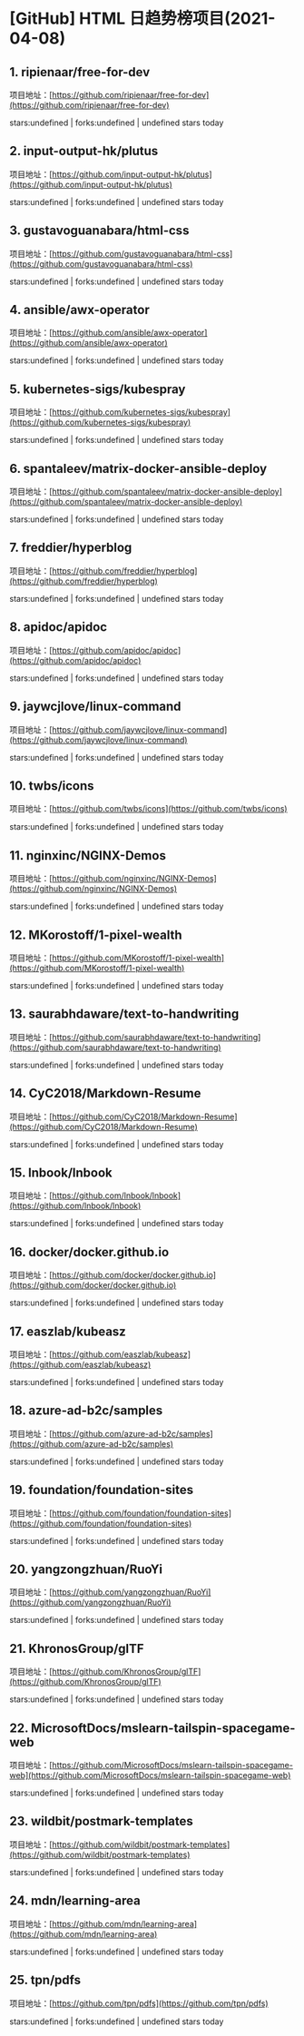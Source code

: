 # [GitHub] HTML 日趋势榜项目(2021-04-08)

## 1. ripienaar/free-for-dev 

项目地址：[https://github.com/ripienaar/free-for-dev](https://github.com/ripienaar/free-for-dev)

stars:undefined | forks:undefined | undefined stars today 



## 2. input-output-hk/plutus 

项目地址：[https://github.com/input-output-hk/plutus](https://github.com/input-output-hk/plutus)

stars:undefined | forks:undefined | undefined stars today 



## 3. gustavoguanabara/html-css 

项目地址：[https://github.com/gustavoguanabara/html-css](https://github.com/gustavoguanabara/html-css)

stars:undefined | forks:undefined | undefined stars today 



## 4. ansible/awx-operator 

项目地址：[https://github.com/ansible/awx-operator](https://github.com/ansible/awx-operator)

stars:undefined | forks:undefined | undefined stars today 



## 5. kubernetes-sigs/kubespray 

项目地址：[https://github.com/kubernetes-sigs/kubespray](https://github.com/kubernetes-sigs/kubespray)

stars:undefined | forks:undefined | undefined stars today 



## 6. spantaleev/matrix-docker-ansible-deploy 

项目地址：[https://github.com/spantaleev/matrix-docker-ansible-deploy](https://github.com/spantaleev/matrix-docker-ansible-deploy)

stars:undefined | forks:undefined | undefined stars today 



## 7. freddier/hyperblog 

项目地址：[https://github.com/freddier/hyperblog](https://github.com/freddier/hyperblog)

stars:undefined | forks:undefined | undefined stars today 



## 8. apidoc/apidoc 

项目地址：[https://github.com/apidoc/apidoc](https://github.com/apidoc/apidoc)

stars:undefined | forks:undefined | undefined stars today 



## 9. jaywcjlove/linux-command 

项目地址：[https://github.com/jaywcjlove/linux-command](https://github.com/jaywcjlove/linux-command)

stars:undefined | forks:undefined | undefined stars today 



## 10. twbs/icons 

项目地址：[https://github.com/twbs/icons](https://github.com/twbs/icons)

stars:undefined | forks:undefined | undefined stars today 



## 11. nginxinc/NGINX-Demos 

项目地址：[https://github.com/nginxinc/NGINX-Demos](https://github.com/nginxinc/NGINX-Demos)

stars:undefined | forks:undefined | undefined stars today 



## 12. MKorostoff/1-pixel-wealth 

项目地址：[https://github.com/MKorostoff/1-pixel-wealth](https://github.com/MKorostoff/1-pixel-wealth)

stars:undefined | forks:undefined | undefined stars today 



## 13. saurabhdaware/text-to-handwriting 

项目地址：[https://github.com/saurabhdaware/text-to-handwriting](https://github.com/saurabhdaware/text-to-handwriting)

stars:undefined | forks:undefined | undefined stars today 



## 14. CyC2018/Markdown-Resume 

项目地址：[https://github.com/CyC2018/Markdown-Resume](https://github.com/CyC2018/Markdown-Resume)

stars:undefined | forks:undefined | undefined stars today 



## 15. lnbook/lnbook 

项目地址：[https://github.com/lnbook/lnbook](https://github.com/lnbook/lnbook)

stars:undefined | forks:undefined | undefined stars today 



## 16. docker/docker.github.io 

项目地址：[https://github.com/docker/docker.github.io](https://github.com/docker/docker.github.io)

stars:undefined | forks:undefined | undefined stars today 



## 17. easzlab/kubeasz 

项目地址：[https://github.com/easzlab/kubeasz](https://github.com/easzlab/kubeasz)

stars:undefined | forks:undefined | undefined stars today 



## 18. azure-ad-b2c/samples 

项目地址：[https://github.com/azure-ad-b2c/samples](https://github.com/azure-ad-b2c/samples)

stars:undefined | forks:undefined | undefined stars today 



## 19. foundation/foundation-sites 

项目地址：[https://github.com/foundation/foundation-sites](https://github.com/foundation/foundation-sites)

stars:undefined | forks:undefined | undefined stars today 



## 20. yangzongzhuan/RuoYi 

项目地址：[https://github.com/yangzongzhuan/RuoYi](https://github.com/yangzongzhuan/RuoYi)

stars:undefined | forks:undefined | undefined stars today 



## 21. KhronosGroup/glTF 

项目地址：[https://github.com/KhronosGroup/glTF](https://github.com/KhronosGroup/glTF)

stars:undefined | forks:undefined | undefined stars today 



## 22. MicrosoftDocs/mslearn-tailspin-spacegame-web 

项目地址：[https://github.com/MicrosoftDocs/mslearn-tailspin-spacegame-web](https://github.com/MicrosoftDocs/mslearn-tailspin-spacegame-web)

stars:undefined | forks:undefined | undefined stars today 



## 23. wildbit/postmark-templates 

项目地址：[https://github.com/wildbit/postmark-templates](https://github.com/wildbit/postmark-templates)

stars:undefined | forks:undefined | undefined stars today 



## 24. mdn/learning-area 

项目地址：[https://github.com/mdn/learning-area](https://github.com/mdn/learning-area)

stars:undefined | forks:undefined | undefined stars today 



## 25. tpn/pdfs 

项目地址：[https://github.com/tpn/pdfs](https://github.com/tpn/pdfs)

stars:undefined | forks:undefined | undefined stars today 



